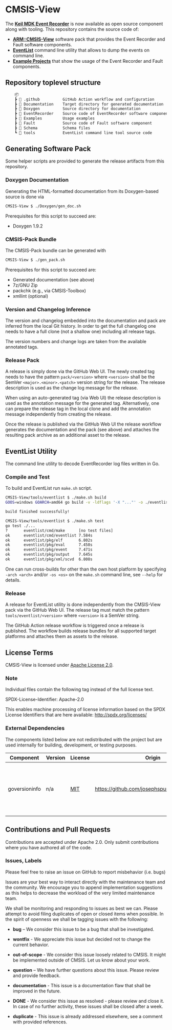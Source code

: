 # CMSIS-View

The [**Keil MDK Event Recorder**](https://developer.arm.com/documentation/101407/latest/Debugging/Debug-Windows-and-Dialogs/Event-Recorder) is now available as open source component along with tooling.
This repository contains the source code of:

- [**ARM::CMSIS-View**](https://arm-software.github.io/CMSIS-View/main/index.html) software pack that provides the Event Recorder and Fault software components.
- [**EventList**](./tools/eventlist) command line utility that allows to dump the events on command line.
- [**Example Projects**](./Examples) that show the usage of the Event Recorder and Fault components.

## Repository toplevel structure

```txt
    📦
    ┣ 📂 .github          GitHub Action workflow and configuration
    ┣ 📂 Documentation    Target directory for generated documentation
    ┣ 📂 Doxygen          Source directory for documentation
    ┣ 📂 EventRecorder    Source code of EventRecorder software component
    ┣ 📂 Examples         Usage examples
    ┣ 📂 Fault            Source code of Fault software component
    ┣ 📂 Schema           Schema files
    ┗ 📂 tools            EventList command line tool source code
```

## Generating Software Pack

Some helper scripts are provided to generate the release artifacts from this repository.

### Doxygen Documentation

Generating the HTML-formatted documentation from its Doxygen-based source is done via

```sh
CMSIS-View $ ./Doxygen/gen_doc.sh
```

Prerequisites for this script to succeed are:

- Doxygen 1.9.2

### CMSIS-Pack Bundle

The CMSIS-Pack bundle can be generated with

```sh
CMSIS-View $ ./gen_pack.sh
```

Prerequisites for this script to succeed are:

- Generated documentation (see above)
- 7z/GNU Zip
- packchk (e.g., via CMSIS-Toolbox)
- xmllint (optional)

### Version and Changelog Inference

The version and changelog embedded into the documentation and pack are inferred from the
local Git history. In order to get the full changelog one needs to have a full clone (not
a shallow one) including all release tags.

The version numbers and change logs are taken from the available annotated tags.

### Release Pack

A release is simply done via the GitHub Web UI. The newly created tag needs to have
the pattern `pack/<version>` where `<version>` shall be the SemVer `<major>.<minor>.<patch>`
version string for the release. The release description is used as the change log
message for the release.

When using an auto-generated tag (via Web UI) the release description is used as the
annotation message for the generated tag. Alternatively, one can prepare the release
tag in the local clone and add the annotation message independently from creating the
release.

Once the release is published via the GitHub Web UI the release workflow generates the
documentation and the pack (see above) and attaches the resulting pack archive as an
additional asset to the release.

## EventList Utility

The command line utility to decode EventRecorder log files written in Go.

### Compile and Test

To build and EventList run `make.sh` script.

```sh
CMSIS-View/tools/eventlist $ ./make.sh build
GOOS=windows GOARCH=amd64 go build -v -ldflags '-X "..."' -o ./eventlist.exe ./cmd/eventlist

build finished successfully!

CMSIS-View/tools/eventlist $ ./make.sh test
go test ./...
?       eventlist/cmd/make      [no test files]
ok      eventlist/cmd/eventlist 7.584s
ok      eventlist/pkg/elf       6.802s
ok      eventlist/pkg/eval      7.458s
ok      eventlist/pkg/event     7.471s
ok      eventlist/pkg/output    7.645s
ok      eventlist/pkg/xml/scvd  6.808s
```

One can run cross-builds for other than the own host platform by specifying `-arch <arch>`
and/or `-os <os>` on the `make.sh` command line, see `--help` for details.

### Release

A release for EventList utility is done independently from the CMSIS-View pack via
the GitHub Web UI. The release tag must match the pattern `tools/eventlist/<version>`
where `<version>` is a SemVer string.

The GitHub Action release workflow is triggered once a release is published. The
workflow builds release bundles for all supported target platforms and attaches
them as assets to the release.

## License Terms

CMSIS-View is licensed under [Apache License 2.0](LICENSE).

### Note

Individual files contain the following tag instead of the full license text.

SPDX-License-Identifier: Apache-2.0

This enables machine processing of license information based on the SPDX License Identifiers that are here available: http://spdx.org/licenses/

### External Dependencies

The components listed below are not redistributed with the project but are used internally for building, development, or testing purposes.

| Component | Version | License | Origin | Usage |
| --------- | ------- | ------- | ------ | ----- |
|goversioninfo|n/a|[MIT](https://opensource.org/licenses/MIT)|https://github.com/josephspurrier/goversioninfo| Used in [eventlist](./tools/eventlist) to generate MS Windows version info |

## Contributions and Pull Requests

Contributions are accepted under Apache 2.0. Only submit contributions where you have authored all of the code.

### Issues, Labels

Please feel free to raise an issue on GitHub
to report misbehavior (i.e. bugs)

Issues are your best way to interact directly with the maintenance team and the community.
We encourage you to append implementation suggestions as this helps to decrease the
workload of the very limited maintenance team.

We shall be monitoring and responding to issues as best we can.
Please attempt to avoid filing duplicates of open or closed items when possible.
In the spirit of openness we shall be tagging issues with the following:

- **bug** – We consider this issue to be a bug that shall be investigated.

- **wontfix** - We appreciate this issue but decided not to change the current behavior.

- **out-of-scope** - We consider this issue loosely related to CMSIS. It might be implemented outside of CMSIS. Let us know about your work.

- **question** – We have further questions about this issue. Please review and provide feedback.

- **documentation** - This issue is a documentation flaw that shall be improved in the future.

- **DONE** - We consider this issue as resolved - please review and close it. In case of no further activity, these issues shall be closed after a week.

- **duplicate** - This issue is already addressed elsewhere, see a comment with provided references.
